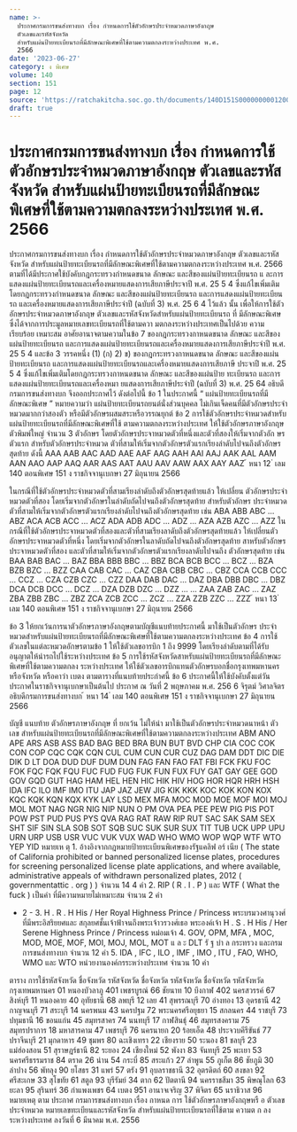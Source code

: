 ```yaml
---
name: >-
  ประกาศกรมการขนส่งทางบก เรื่อง กำหนดการใช้ตัวอักษรประจำหมวดภาษาอังกฤษ
  ตัวเลขและรหัสจังหวัด
  สำหรับแผ่นป้ายทะเบียนรถที่มีลักษณะพิเศษที่ใช้ตามความตกลงระหว่างประเทศ พ.ศ.
  2566
date: '2023-06-27'
category: ง พิเศษ
volume: 140
section: 151
page: 12
source: 'https://ratchakitcha.soc.go.th/documents/140D151S0000000001200.pdf'
draft: true
---
```


# ประกาศกรมการขนส่งทางบก เรื่อง กำหนดการใช้ตัวอักษรประจำหมวดภาษาอังกฤษ ตัวเลขและรหัสจังหวัด สำหรับแผ่นป้ายทะเบียนรถที่มีลักษณะพิเศษที่ใช้ตามความตกลงระหว่างประเทศ พ.ศ. 2566

ประกาศกรมการขนส่งทางบก เรื่อง กำหนดการใช้ตัวอักษรประจำหมวดภาษาอังกฤษ ตัวเลขและรหัสจังหวัด สำหรับแผ่นป้ายทะเบียนรถที่มีลักษณะพิเศษที่ใช้ตามความตกลงระหว่างประเทศ พ.ศ. 2566 ตามที่ได้มีประกาศใช้บังคับกฎกระทรวงกำหนดขนาด ลักษณะ และสีของแผ่นป้ายทะเบียนรถ แ ละการแสดงแผ่นป้ายทะเบียนรถและเครื่องหมายแสดงการเสียภาษีประจาปี พ.ศ. 25 5 4 ซึ่งแก้ไขเพิ่มเติม โดยกฎกระทรวงกำหนดขนาด ลักษณะ และสีของแผ่นป้ายทะเบียนรถ และการแสดงแผ่นป้ายทะเบียนรถ และเครื่องหมายแสดงการเสียภาษีประจำปี (ฉบับที่ 3) พ.ศ. 25 6 4 ไว้แล้ว นั้น เพื่อให้การใช้ตัวอักษรประจำหมวดภาษาอังกฤษ ตัวเลขและรหัสจังหวัดสำหรับแผ่นป้ายทะเบียนรถ ที่ มีลักษณะพิเศษซึ่งได้จากการประมูลหมายเลขทะเบียนรถที่ใช้ตามควา มตกลงระหว่างประเทศเป็นไปด้วย ความเรียบร้อย เหมาะสม อาศัยอานาจตามความในข้อ 7 ของกฎกระทรวงกาหนดขนาด ลักษณะ และสีของแผ่นป้ายทะเบียนรถ และการแสดงแผ่นป้ายทะเบียนรถและเครื่องหมายแสดงการเสียภาษีประจำปี พ.ศ. 25 5 4 และข้อ 3 วรรคหนึ่ง (1) (ก) 2) ข) ของกฎกระทรวงกาหนดขนาด ลักษณะ และสีของแผ่นป้ายทะเบียนรถ และการแสดงแผ่นป้ายทะเบียนรถและเครื่องหมายแสดงการเสียภาษี ประจาปี พ.ศ. 25 5 4 ซึ่งแก้ไขเพิ่มเติมโดยกฎกระทรวงกาหนดขนาด ลักษณะ และสีของแผ่นป้าย ทะเบียนรถ และการแสดงแผ่นป้ายทะเบียนรถและเครื่องหมา ยแสดงการเสียภาษีประจำปี (ฉบับที่ 3) พ.ศ. 25 64 อธิบดีกรมการขนส่งทางบก จึงออกประกาศไว้ ดังต่อไปนี้ ข้อ 1 ในประกาศนี้ “ แผ่นป้ายทะเบียนรถที่มีลักษณะพิเศษ ” หมายความว่า แผ่นป้ายทะเบียนรถยนต์นั่งส่วนบุคคล ไม่เกินเจ็ดคนที่มีตัวอักษรประจำหมวดมากกว่าสองตัว หรือมีตัวอักษรผสมสระหรือวรรณยุกต์ ข้อ 2 การใช้ตัวอักษรประจำหมวดสำหรับแผ่นป้ายทะเบียนรถที่มีลักษณะพิเศษที่ใช้ ตามความตกลงระหว่างประเทศ ให้ใช้ตัวอักษรภาษาอังกฤษตัวพิมพ์ใหญ่ จำนวน 3 ตัวอักษร โดยตัวอักษรประจาหมวดตัวที่หนึ่งและตัวที่สองให้เริ่มจากตัวอัก ษรตัวแรก สำหรับตัวอักษรประจำหมวด ตัวที่สามให้เริ่มจากตัวอักษรตัวแรกเรียงลำดับไปจนถึงตัวอักษรสุดท้าย ดังนี้ AAA AAB AAC AAD AAE AAF AAG AAH AAI AAJ AAK AAL AAM AAN AAO AAP AAQ AAR AAS AAT AAU AAV AAW AAX AAY AAZ ้ หนา 12 ่ เลม 140 ตอนพิเศษ 151 ง ราชกิจจานุเบกษา 27 มิถุนายน 2566

ในกรณีที่ใช้ตัวอักษรประจำหมวดตัวที่สามเรียงลำดับถึงตัวอักษรสุดท้ายแล้ว ให้เปลี่ยน ตัวอักษรประจำหมวดตัวที่สอง โดยเริ่มจากตัวอักษรในลำดับถัดไปจนถึงตัวอักษรสุดท้าย สำหรับตัวอักษร ประจำหมวดตัวที่สามให้เริ่มจากตัวอักษรตัวแรกเรียงลำดับไปจนถึงตัวอักษรสุดท้าย เช่น ABA ABB ABC ... ABZ ACA ACB ACC ... ACZ ADA ADB ADC ... ADZ ... AZA AZB AZC ... AZZ ในกรณีที่ใช้ตัวอักษรประจาหมวดตัวที่สองและตัวที่สามเรียงลาดับถึงตัวอักษรสุดท้ายแล้ว ให้เปลี่ยนตัวอักษรประจาหมวดตัวที่หนึ่ง โดยเริ่มจากตัวอักษรในลาดับถัดไปจนถึงตัวอักษรสุดท้าย สาหรับตัวอักษรประจาหมวดตัวที่สอง และตัวที่สามให้เริ่มจากตัวอักษรตัวแรกเรียงลาดับไปจนถึง ตัวอักษรสุดท้าย เช่น BAA BAB BAC ... BAZ BBA BBB BBC ... BBZ BCA BCB BCC ... BCZ ... BZA BZB BZC ... BZZ CAA CAB CAC ... CAZ CBA CBB CBC ... CBZ CCA CCB CCC ... CCZ ... CZA CZB CZC ... CZZ DAA DAB DAC ... DAZ DBA DBB DBC ... DBZ DCA DCB DCC ... DCZ ... DZA DZB DZC ... DZZ ... ... ZAA ZAB ZAC ... ZAZ ZBA ZBB ZBC ... ZBZ ZCA ZCB ZCC ... ZCZ ... ZZA ZZB ZZC ... ZZZ ้ หนา 13 ่ เลม 140 ตอนพิเศษ 151 ง ราชกิจจานุเบกษา 27 มิถุนายน 2566

ข้อ 3 ให้ยกเว้นการนาตัวอักษรภาษาอังกฤษตามบัญชีแนบท้ายประกาศนี้ มาใช้เป็นตัวอักษร ประจำหมวดสำหรับแผ่นป้ายทะเบียนรถที่มีลักษณะพิเศษที่ใช้ตามความตกลงระหว่างประเทศ ข้อ 4 การใช้ตัวเลขในแต่ละหมวดอักษรตามข้อ 1 ให้ใช้ตัวเลขอารบิก 1 ถึง 9999 โดยเรียงลำดับตามที่ได้รับอนุญาตให้นำรถไปใช้ระหว่างประเทศ ข้อ 5 การใช้รหัสจังหวัดสาหรับแผ่นป้ายทะเบียนรถที่มีลักษณะพิเศษที่ใช้ตามความตกลง ระหว่างประเทศ ให้ใช้ตัวเลขอารบิกแทนตัวอักษรบอกชื่อกรุงเทพมหานคร หรือจังหวัด หรือคาว่า เบตง ตามตารางที่แนบท้ายประกำศนี้ ข้อ 6 ประกาศนี้ให้ใช้บังคับตั้งแต่วันประกาศในราชกิจจานุเบกษาเป็นต้นไป ประกาศ ณ วันที่ 2 พฤษภาคม พ.ศ. 256 6 จิรุตม์ วิศาลจิตร อธิบดีกรมการขนส่งทางบก ้ หนา 14 ่ เลม 140 ตอนพิเศษ 151 ง ราชกิจจานุเบกษา 27 มิถุนายน 2566

บัญชี แนบท้าย ตัวอักษรภาษาอังกฤษ ที่ ยกเว้น ไม่ให้นำ มาใช้เป็นตัวอักษรประจำหมวดนาหน้า ตัว เลข สำหรับแผ่นป้ายทะเบียนรถที่มีลักษณะพิเศษที่ใช้ตามความตกลงระหว่างประเทศ ABM ANO APE ARS ASB ASS BAD BAG BED BRA BUN BUT BVD CHP CIA COC COK CON COP CQC CQK CQN CUL CUM CUN CUR CUZ DAG DAM DDT DIC DIE DIK D LT DOA DUD DUF DUM DUN FAG FAN FAO FAT FBI FCK FKU FOC FOK FQC FQK FQU FUC FUD FUG FUK FUN FUX FUY GAT GAY GEE GOD GOV GQD GUT HAG HAM HEL HEN HIC HIK HIV HOG HOR HQR HRH HSH IDA IFC ILO IMF IMO ITU JAP JAZ JEW JIG KIK KKK KOC KOK KON KOX KQC KQK KQN KQX KYK LAY LSD MEX MFA MOC MOD MOE MOF MOI MOJ MOL MOT NAG NGR NIG NIP NUN O PM OVA PEA PEE PEW PIG PIS POT POW PST PUD PUS PYS QVA RAG RAT RAW RIP RUT SAC SAK SAM SEX SHT SIF SIN SLA SOB SOT SQB SUC SUK SUR SUX TIT TUB UCK UPP UPU URN URP USB USR VUC VUK VUX WAD WHO WMO WOP WQP WTF WTO YEP YID หมายเห ตุ 1. อ้างอิงจากกฎหมายป้ายทะเบียนพิเศษของรัฐแคลิฟ อร์ เนีย ( The state of California prohibited or banned personalized license plates, procedures for screening personalized license plate applications, and where available, administrative appeals of withdrawn personalized plates, 2012 ( governmentattic . org ) ) จำนวน 14 4 คำ 2. RIP ( R . I . P ) และ WTF ( What the fuck ) เป็นคำ ที่มีความหมายไม่เหมาะสม จำนวน 2 คำ

- 2 - 3. H . R . H His / Her Royal Highness Prince / Princess พระบรมวงศานุวงศ์ที่มีพระอิสริยยศและ สกุลยศชั้นเจ้าฟ้าจนถึงพระเจ้าวรวงศ์เธอ พระองค์เจ้า H . S . H His / Her Serene Highness Prince / Princess หม่อมเจ้า 4. GOV, OPM, MFA , MOC, MOD, MOE, MOF, MOI, MOJ, MOL, MOT แ ล ะ DLT รั ฐ บำ ล กระทรวง และกรมการขนส่งทางบก จำนวน 12 คำ 5. IDA , IFC , ILO , IMF , IMO , ITU , FAO, WHO, WMO และ WTO หน่วยงานองค์กรระหว่างประเทศ จำนวน 10 คำ

ตาราง การใช้รหัสจังหวัด ชื่อจังหวัด รหัสจังหวัด ชื่อจังหวัด รหัสจังหวัด ชื่อจังหวัด รหัสจังหวัด กรุงเทพมหานคร 01 หนองบัวลาภู 401 เพชรบูรณ์ 66 ชัยนาท 10 บึงกาฬ 402 นครสวรรค์ 67 สิงห์บุรี 11 หนองคาย 40 อุทัยธานี 68 ลพบุรี 12 เลย 41 สุพรรณบุรี 70 อ่างทอง 13 อุดรธานี 42 กาญจนบุรี 71 สระบุรี 14 นครพนม 43 นครปฐม 72 พระนครศรีอยุธยา 15 สกลนคร 44 ราชบุรี 73 ปทุมธานี 16 ขอนแก่น 45 สมุทรสาคร 74 นนทบุรี 17 กาฬสินธุ์ 46 สมุทรสงคราม 75 สมุทรปราการ 18 มหาสารคาม 47 เพชรบุรี 76 นครนายก 20 ร้อยเอ็ด 48 ประจวบคีรีขันธ์ 77 ปราจีนบุรี 21 มุกดาหาร 49 ชุมพร 80 ฉะเชิงเทรา 22 เชียงราย 50 ระนอง 81 ชลบุรี 23 แม่ฮ่องสอน 51 สุราษฎร์ธานี 82 ระยอง 24 เชียงใหม่ 52 พังงา 83 จันทบุรี 25 พะเยา 53 นครศรีธรรมราช 84 ตราด 26 น่าน 54 กระบี่ 85 สระแก้ว 27 ลำพูน 55 ภูเก็ต 86 ชัยภูมิ 30 ลำปาง 56 พัทลุง 90 ยโสธร 31 แพร่ 57 ตรัง 91 อุบลราชธานี 32 อุตรดิตถ์ 60 สงขลา 92 ศรีสะเกษ 33 สุโขทัย 61 สตูล 93 บุรีรัมย์ 34 ตาก 62 ปัตตานี 94 นครราชสีมา 35 พิษณุโลก 63 ยะลา 95 สุรินทร์ 36 กำแพงเพชร 64 เบตง 951 อานาจเจริญ 37 พิจิตร 65 นราธิวาส 96 หมายเหตุ ตาม ประกาศ กรมการขนส่งทางบก เรื่อง กาหนด การ ใช้ตัวอักษรภาษาอังกฤษหรื อ ตัวเลข ประจำหมวด หมายเลขทะเบียนและรหัสจังหวัด สำหรับแผ่นป้ายทะเบียนรถที่ใช้ตาม ความต ก ลงระหว่างประเทศ ลงวันที่ 6 มีนาคม พ.ศ. 2556
